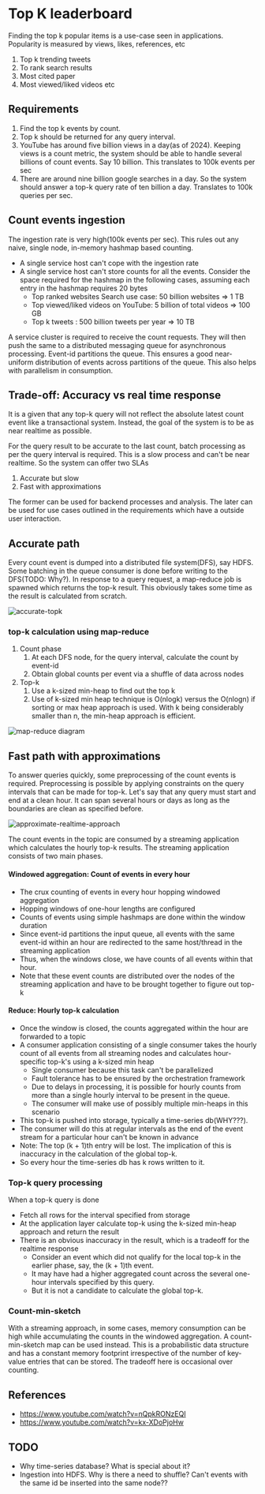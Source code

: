 # Top K leaderboard

Finding the top k popular items is a use-case seen in applications. Popularity is measured by views, likes, references, etc
1. Top k trending tweets
2. To rank search results
3. Most cited paper
4. Most viewed/liked videos etc

## Requirements
1. Find the top k events by count.
2. Top k should be returned for any query interval.
3. YouTube has around five billion views in a day(as of 2024). 
   Keeping views is a count metric, the system should be able to handle several billions of count events. 
   Say 10 billion. This translates to 100k events per sec
4. There are around nine billion google searches in a day. So the system should answer a top-k query rate of ten billion 
   a day. Translates to 100k queries per sec.

## Count events ingestion
The ingestion rate is very high(100k events per sec).
This rules out any naive, single node, in-memory hashmap based counting.
* A single service host can't cope with the ingestion rate
* A single service host can't store counts for all the events. 
  Consider the space required for the hashmap in the following cases, 
  assuming each entry in the hashmap requires 20 bytes
  * Top ranked websites Search use case: 50 billion websites ⇒ 1 TB
  * Top viewed/liked videos on YouTube: 5 billion of total videos ⇒ 100 GB 
  * Top k tweets : 500 billion tweets per year ⇒ 10 TB 


A service cluster is required to receive the count requests. 
They will then push the same to a distributed messaging queue for asynchronous processing. 
Event-id partitions the queue. 
This ensures a good near-uniform distribution of events across partitions of the queue. 
This also helps with parallelism in consumption.


## Trade-off: Accuracy vs real time response
It is a given that any top-k query will not reflect the absolute latest count event like a transactional system. 
Instead, the goal of the system is to be as near realtime as possible.

For the query result to be accurate to the last count, batch processing as per the query interval is required.
This is a slow process and can't be near realtime. 
So the system can offer two SLAs
1. Accurate but slow
2. Fast with approximations

The former can be used for backend processes and analysis. 
The later can be used for use cases outlined in the requirements which have a outside user interaction.

## Accurate path
Every count event is dumped into a distributed file system(DFS), say HDFS. 
Some batching in the queue consumer is done before writing to the DFS(TODO: Why?).
In response to a query request, a map-reduce job is spawned which returns the top-k result. 
This obviously takes some time as the result is calculated from scratch.


![accurate-topk](accurate-batch-processing-based-topk.svg)

### top-k calculation using map-reduce
1. Count phase
   1. At each DFS node, for the query interval, calculate the count by event-id
   2. Obtain global counts per event via a shuffle of data across nodes
2. Top-k
   1. Use a k-sized min-heap to find out the top k 
   2. Use of k-sized min heap technique is O(nlogk) versus the O(nlogn) if sorting or max heap approach is used. 
      With k being considerably smaller than n, the min-heap approach is efficient.


![map-reduce diagram](shuffle-min-k.svg)

## Fast path with approximations
To answer queries quickly, some preprocessing of the count events is required. 
Preprocessing is possible by applying constraints on the query intervals that can be made for top-k. 
Let's say that any query must start and end at a clean hour.
It can span several hours or days as long as the boundaries are clean as specified before.

![approximate-realtime-approach](approximate-stream-processing-based-topk.svg)

The count events in the topic are consumed by a streaming application which calculates the hourly top-k results.
The streaming application consists of two main phases. 

#### Windowed aggregation: Count of events in every hour
  * The crux counting of events in every hour hopping windowed aggregation
  * Hopping windows of one-hour lengths are configured
  * Counts of events using simple hashmaps are done within the window duration
  * Since event-id partitions the input queue, all events with the same event-id within an hour are redirected to the same 
    host/thread in the streaming application
  * Thus, when the windows close, we have counts of all events within that hour. 
  * Note that these event counts are distributed over the nodes of the streaming application and have to be brought 
    together to figure out top-k

#### Reduce: Hourly top-k calculation
  * Once the window is closed, the counts aggregated within the hour are forwarded to a topic
  * A consumer application consisting of a single consumer takes the hourly count of all events from all streaming 
    nodes and calculates hour-specific top-k's using a k-sized min heap
    * Single consumer because this task can't be parallelized
    * Fault tolerance has to be ensured by the orchestration framework
    * Due to delays in processing, it is possible for hourly counts from more than a single hourly interval to be 
      present in the queue.
    * The consumer will make use of possibly multiple min-heaps in this scenario
  * This top-k is pushed into storage, typically a time-series db(WHY???). 
  * The consumer will do this at regular intervals as the end of the event stream for a particular hour 
    can't be known in advance
  * Note: The top (k + 1)th entry will be lost. The implication of this is inaccuracy in the calculation of the global top-k.
  * So every hour the time-series db has k rows written to it.

### Top-k query processing
When a top-k query is done 
* Fetch all rows for the interval specified from storage
* At the application layer calculate top-k using the k-sized min-heap approach and return the result
* There is an obvious inaccuracy in the result, which is a tradeoff for the realtime response
  * Consider an event which did not qualify for the local top-k in the earlier phase, say, the (k + 1)th event.
  * It may have had a higher aggregated count across the several one-hour intervals specified by this query.
  * But it is not a candidate to calculate the global top-k.

### Count-min-sketch
With a streaming approach, in some cases, memory consumption can be high while accumulating the 
counts in the windowed aggregation. 
A count-min-sketch map can be used instead.
This is a probabilistic data structure and has a constant memory footprint irrespective of the number of key-value 
entries that can be stored.
The tradeoff here is occasional over counting.

## References
* https://www.youtube.com/watch?v=nQpkRONzEQI
* https://www.youtube.com/watch?v=kx-XDoPjoHw

## TODO 
* Why time-series database? What is special about it?
* Ingestion into HDFS. Why is there a need to shuffle? Can't events with the same id be inserted into the same node??


